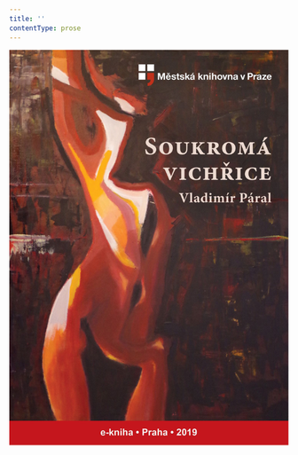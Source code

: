 ```yaml
---
title: ''
contentType: prose
---
```


![obalka_soukroma_vichrice.jpg](./resources/obalka_soukroma_vichric_fmt.png)
